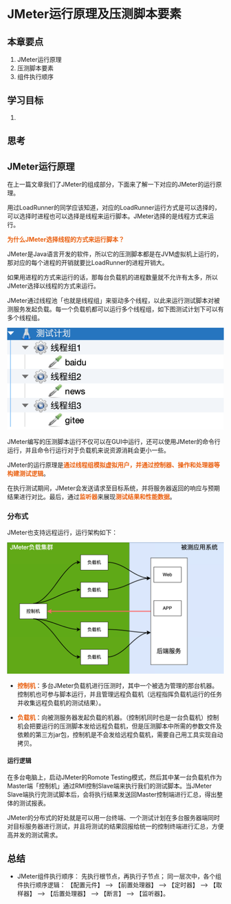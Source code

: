 # JMeter运行原理及压测脚本要素

## 本章要点
1. JMeter运行原理
1. 压测脚本要素
1. 组件执行顺序

## 学习目标

1. 


## 思考

## JMeter运行原理

在上一篇文章我们了JMeter的组成部分，下面来了解一下对应的JMeter的运行原理。

用过LoadRunner的同学应该知道，对应的LoadRunner运行方式是可以选择的，可以选择时进程也可以选择是线程来运行脚本。JMeter选择的是线程方式来运行。

**为什么JMeter选择线程的方式来运行脚本？**

JMeter是Java语言开发的软件，所以它的压测脚本都是在JVM虚拟机上运行的，那对应的每个进程的开销就要比LoadRunner的进程开销大。

如果用进程的方式来运行的话，那每台负载机的进程数量就不允许有太多，所以JMeter选择以线程的方式来运行。

JMeter通过线程池「也就是线程组」来驱动多个线程，以此来运行测试脚本对被测服务发起负载。每一个负载机都可以运行多个线程组，如下图测试计划下可以有多个线程组。

![](assets/20230221115851.png)

JMeter编写的压测脚本运行不仅可以在GUI中运行，还可以使用JMeter的命令行运行，并且命令行运行对于负载机来说资源消耗会更小一些。



JMeter的运行原理是**通过线程组模拟虚拟用户，并通过控制器、操作和处理器等构建测试逻辑**。

在执行测试期间，JMeter会发送请求至目标系统，并将服务器返回的响应与预期结果进行对比。最后，通过**监听器**来展现**测试结果和性能数据**。

### 分布式

JMeter也支持远程运行，运行架构如下：

![](assets/20230221185918.png)

- **控制机**：多台JMeter负载机进行压测时，其中一个被选为管理的那台机器。控制机也可参与脚本运行，并且管理远程负载机（远程指挥负载机运行的任务并收集远程负载机的测试结果）。

- **负载机**：向被测服务器发起负载的机器。（控制机同时也是一台负载机）控制机会把要运行的压测脚本发给远程负载机，但是压测脚本中所需的参数文件及依赖的第三方jar包，控制机是不会发给远程负载机，需要自己用工具实现自动拷贝。



#### 运行逻辑

在多台电脑上，启动JMeter的Romote Testing模式，然后其中某一台负载机作为Master端「控制机」通过RMI控制Slave端来执行我们的测试脚本。当JMeter Slave端执行完测试脚本后，会将执行结果发送回Master控制端进行汇总，得出整体的测试报表。

JMeter的分布式的好处就是可以用一台终端、一个测试计划在多台服务器端同时对目标服务器进行测试，并且将测试的结果回报给统一的控制终端进行汇总，方便高并发的测试需求。


## 总结

- JMeter组件执行顺序： 先执行根节点，再执行子节点； 同一层次中，各个组件执行顺序逻辑： 【配置元件】 -->  【前置处理器】 --> 【定时器】 --> 【取样器】 --> 【后置处理器】 --> 【断言】 --> 【监听器】。



<style>
  strong {
    color: #ea6010;
    font-weight: bolder;
  }
  .reveal blockquote {
    font-style: unset;
  }
</style>



